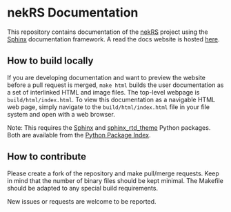 # nekRS Documentation

This repository contains documentation of the [nekRS](https://github.com/Nek5000/nekRS) project
using the [Sphinx](http://www.sphinx-doc.org/) documentation framework. A read the docs website
is hosted [here](https://nekrsdoc.readthedocs.io/en/latest/index.html).

## How to build locally

If you are developing documentation and want to preview the website before a pull request is
merged,
`make html` builds the user documentation as a set of interlinked HTML 
and image files.  The top-level webpage is `build/html/index.html`. To view this documentation
as a navigable HTML web page, simply navigate to the `build/html/index.html` file in
your file system and open with a web browser.
  
Note: This requires the [Sphinx](https://pypi.python.org/pypi/Sphinx) and
[sphinx_rtd_theme](https://pypi.python.org/pypi/sphinx_rtd_theme) Python packages.  Both are
available from the [Python Package Index](http://www.sphinx-doc.org://pypi.python.org/pypi).  

## How to contribute

Please create a fork of the repository and make pull/merge requests. Keep in 
mind that the number of binary files should be kept minimal. The Makefile should be 
adapted to any special build requirements.

New issues or requests are welcome to be reported.
